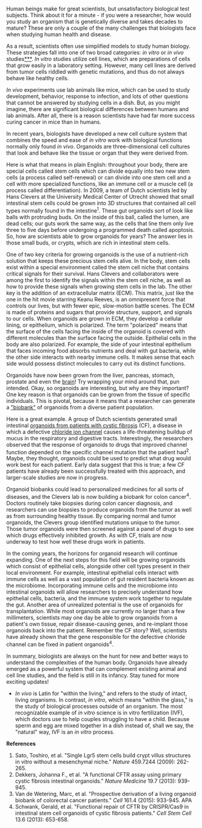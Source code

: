 Human beings make for great scientists, but unsatisfactory biological test subjects. Think about it for a minute - if you were a researcher, how would you study an organism that is genetically diverse and takes decades to mature? These are only a couple of the many challenges that biologists face when studying human health and disease.

As a result, scientists often use simplified models to study human biology. These strategies fall into one of two broad categories: *in vitro* or *in vivo* studies[***](#star).    *In vitro* studies utilize cell lines, which are preparations of cells that grow easily in a laboratory setting. However, many cell lines are derived from tumor cells riddled with genetic mutations, and thus do not always behave like healthy cells. 

*In vivo* experiments use lab animals like mice, which can be used to study development, behavior, response to infection, and lots of other questions that cannot be answered by studying cells in a dish. But, as you might imagine, there are significant biological differences between humans and lab animals. After all, there is a reason scientists have had far more success curing cancer in mice than in humans. 

In recent years, biologists have developed a new cell culture system that combines the speed and ease of *in vitro* work with biological functions normally only found *in vivo*. Organoids are three-dimensional cell cultures that look and behave like the tissue or organ that they were derived from. 

Here is what that means in plain English: throughout your body, there are special cells called stem cells which can divide equally into two new stem cells (a process called self-renewal) or can divide into one stem cell and a cell with more specialized functions, like an immune cell or a muscle cell (a process called differentiation). In 2009, a team of Dutch scientists led by Hans Clevers at the University Medical Center of Utrecht showed that small intestinal stem cells could be grown into 3D structures that contained all cell types normally found in the intestine<sup>1</sup>. These gut organoids sort of look like balls with protruding buds. On the inside of this ball, called the lumen, are dead cells; our guts work the same way, as the cells that line them only live three to five days before undergoing a programmed death called apoptosis. So, how are scientists able to grow organoids for years? The answer lies in those small buds, or crypts, which are rich in intestinal stem cells.

One of two key criteria for growing organoids is the use of a nutrient-rich solution that keeps these precious stem cells alive. In the body, stem cells exist within a special environment called the stem cell niche that contains critical signals for their survival. Hans Clevers and collaborators were among the first to identify the signals within the stem cell niche, as well as how to provide these signals when growing stem cells in the lab. The other key is the addition of an extracellular matrix (ECM). This matrix, just like the one in the hit movie starring Keanu Reeves, is an omnipresent force that controls our lives, but with fewer epic, slow-motion battle scenes. The ECM is made of proteins and sugars that provide structure, support, and signals to our cells. When organoids are grown in ECM, they develop a cellular lining, or epithelium, which is polarized. The term "polarized" means that the surface of the cells facing the inside of the organoid is covered with different molecules than the surface facing the outside. Epithelial cells in the body are also polarized. For example, the side of your intestinal epithelium that faces incoming food absorbs nutrients and deal with gut bacteria, while the other side interacts with nearby immune cells. It makes sense that each side would possess distinct molecules to carry out its distinct functions. 

Organoids have now been grown from the liver, pancreas, stomach, prostate and even the [brain](http://www.cnn.com/2015/10/06/health/pioneers-brain-organoids/)! Try wrapping your mind around that, pun intended. Okay, so organoids are interesting, but why are they important? One key reason is that organoids can be grown from the tissue of specific individuals. This is pivotal, because it means that a researcher can generate a ["biobank"](http://hub4organoids.eu/living-biobanks/) of organoids from a diverse patient population. 

Here is a great example. A group of Dutch scientists generated small intestinal [organoids from patients with cystic fibrosis](http://www.medpagetoday.com/Pulmonology/CysticFibrosis/39551) (CF), a disease in which a defective [chloride ion channel](https://en.wikipedia.org/wiki/Chloride_channel) causes a life-threatening buildup of mucus in the respiratory and digestive tracts. Interestingly, the researchers observed that the response of organoids to drugs that improved channel function depended on the specific channel mutation that the patient had<sup>2</sup>. Maybe, they thought, organoids could be used to predict what drug would work best for each patient. Early data suggest that this is true; a few CF patients have already been successfully treated with this approach, and larger-scale studies are now in progress. 

Organoid biobanks could lead to personalized medicines for all sorts of diseases, and the Clevers lab is now building a biobank for colon cancer<sup>4</sup>. Doctors routinely take biopsies during colon cancer diagnosis, and researchers can use biopsies to produce organoids from the tumor as well as from surrounding healthy tissue. By comparing normal and tumor organoids, the Clevers group identified mutations unique to the tumor. Those tumor organoids were then screened against a panel of drugs to see which drugs effectively inhibited growth. As with CF, trials are now underway to test how well these drugs work in patients. 

In the coming years, the horizons for organoid research will continue expanding. One of the next steps for this field will be growing organoids which consist of epithelial cells, alongside other cell types present in their local environment.  For example, intestinal epithelial cells interact with immune cells as well as a vast population of gut resident bacteria known as the microbiome. Incorporating immune cells and the microbiome into intestinal organoids will allow researchers to precisely understand how epithelial cells, bacteria, and the immune system work together to regulate the gut. Another area of unrealized potential is the use of organoids for transplantation. While most organoids are currently no larger than a few millimeters, scientists may one day be able to grow organoids from a patient's own tissue, repair disease-causing genes, and re-implant those organoids back into the patient. Remember the CF story? Well, scientists have already shown that the gene responsible for the defective chloride channel can be fixed in patient organoids<sup>4</sup>.

In summary, biologists are always on the hunt for new and better ways to understand the complexities of the human body. Organoids have already emerged as a powerful system that can complement existing animal and cell line studies, and the field is still in its infancy. Stay tuned for more exciting updates!

<a id="star"></a> 
* *In vivo* is Latin for "within the living," and refers to the study of intact, living organisms. In contrast, *in vitro*, which means "within the glass," is the study of biological processes outside of an organism. The most recognizable example of *in vitro* science is in vitro fertilization (IVF), which doctors use to help couples struggling to have a child. Because sperm and egg are mixed together in a dish instead of, shall we say, the "natural" way, IVF is an *in vitro* process.

**References**
1. Sato, Toshiro, et al. "Single Lgr5 stem cells build crypt villus structures in vitro without a mesenchymal niche." *Nature* 459.7244 (2009): 262-265.
2. Dekkers, Johanna F., et al. "A functional CFTR assay using primary cystic fibrosis intestinal organoids." *Nature Medicine* 19.7 (2013): 939-945.
3. Van de Wetering, Marc, et al. "Prospective derivation of a living organoid biobank of colorectal cancer patients." *Cell* 161.4 (2015): 933-945. APA 
4. Schwank, Gerald, et al. "Functional repair of CFTR by CRISPR/Cas9 in intestinal stem cell organoids of cystic fibrosis patients." *Cell Stem Cell* 13.6 (2013): 653-658.



